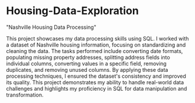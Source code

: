 # Housing-Data-Exploration
"Nashville Housing Data Processing"

This project showcases my data processing skills using SQL. I worked with a dataset of Nashville housing information, focusing on standardizing and cleaning the data. The tasks performed include converting date formats, populating missing property addresses, splitting address fields into individual columns, converting values in a specific field, removing duplicates, and removing unused columns. By applying these data processing techniques, I ensured the dataset's consistency and improved its quality. This project demonstrates my ability to handle real-world data challenges and highlights my proficiency in SQL for data manipulation and transformation.
